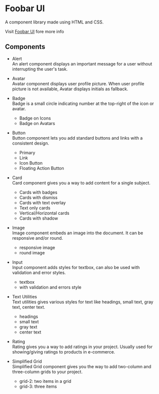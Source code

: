 # Foobar UI
A component library made using HTML and CSS.

Visit [Foobar UI](https://foobar-ui.netlify.app/) fore more info

## Components
- Alert  
  An alert component displays an important message for a user without interrupting the user's task.

- Avatar  
  Avatar component displays user profile picture. When user profile picture is not available, Avatar displays initials as fallback.

- Badge  
  Badge is a small circle indicating number at the top-right of the icon or avatar.
    - Badge on Icons
    - Badge on Avatars

- Button  
  Button component lets you add standard buttons and links with a consistent design.
    - Primary
    - Link
    - Icon Button
    - Floating Action Button

- Card  
  Card component gives you a way to add content for a single subject.
    - Cards with badges
    - Cards with dismiss
    - Cards with text overlay
    - Text only cards
    - Vertical/Horizontal cards
    - Cards with shadow

- Image  
  Image component embeds an image into the document. It can be responsive and/or round.
    - responsive image
    - round image

- Input  
  Input component adds styles for textbox, can also be used with validation and error styles.
    - textbox
    - with validation and errors style

- Text Utilities  
  Text utilities gives various styles for text like headings, small text, gray text, center text.
    - headings
    - small text
    - gray text
    - center text

- Rating  
  Rating gives you a way to add ratings in your project. Usually used for showing/giving ratings to products in e-commerce.

- Simplified Grid  
  Simplified Grid component gives you the way to add two-column and three-column grids to your project.
    - grid-2: two items in a grid
    - grid-3: three items
